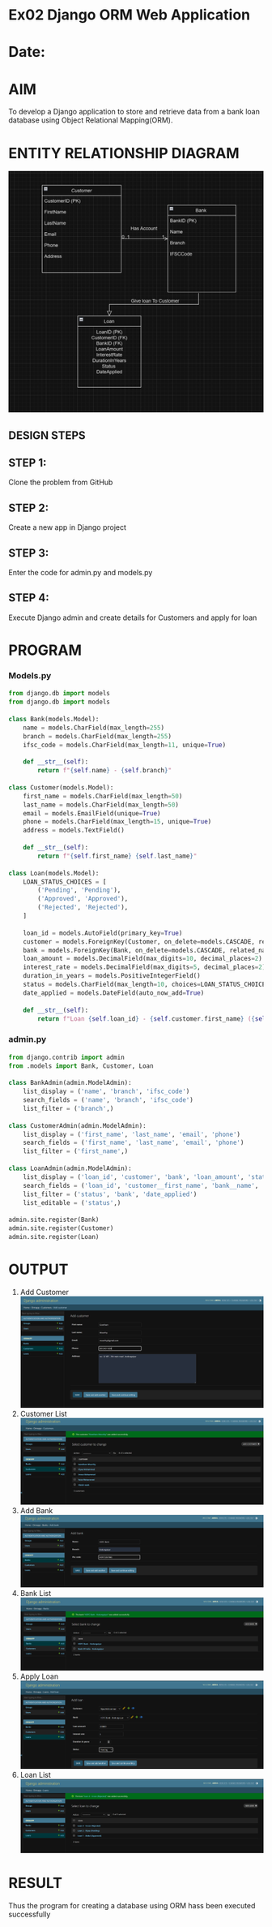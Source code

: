 # Ex02 Django ORM Web Application
# Date:
# AIM
To develop a Django application to store and retrieve data from a bank loan database using Object Relational Mapping(ORM).

# ENTITY RELATIONSHIP DIAGRAM
![Entity Relationship](image.png)
## DESIGN STEPS
## STEP 1:
Clone the problem from GitHub

## STEP 2:
Create a new app in Django project

## STEP 3:
Enter the code for admin.py and models.py

## STEP 4:
Execute Django admin and create details for Customers and apply for loan 

# PROGRAM
### Models.py
```python
from django.db import models
from django.db import models

class Bank(models.Model):
    name = models.CharField(max_length=255)
    branch = models.CharField(max_length=255)
    ifsc_code = models.CharField(max_length=11, unique=True)

    def __str__(self):
        return f"{self.name} - {self.branch}"

class Customer(models.Model):
    first_name = models.CharField(max_length=50)
    last_name = models.CharField(max_length=50)
    email = models.EmailField(unique=True)
    phone = models.CharField(max_length=15, unique=True)
    address = models.TextField()

    def __str__(self):
        return f"{self.first_name} {self.last_name}"

class Loan(models.Model):
    LOAN_STATUS_CHOICES = [
        ('Pending', 'Pending'),
        ('Approved', 'Approved'),
        ('Rejected', 'Rejected'),
    ]

    loan_id = models.AutoField(primary_key=True)
    customer = models.ForeignKey(Customer, on_delete=models.CASCADE, related_name='loans')
    bank = models.ForeignKey(Bank, on_delete=models.CASCADE, related_name='loans')
    loan_amount = models.DecimalField(max_digits=10, decimal_places=2)
    interest_rate = models.DecimalField(max_digits=5, decimal_places=2)
    duration_in_years = models.PositiveIntegerField()
    status = models.CharField(max_length=10, choices=LOAN_STATUS_CHOICES, default='Pending')
    date_applied = models.DateField(auto_now_add=True)

    def __str__(self):
        return f"Loan {self.loan_id} - {self.customer.first_name} ({self.status})"

```
### admin.py
```python
from django.contrib import admin
from .models import Bank, Customer, Loan

class BankAdmin(admin.ModelAdmin):
    list_display = ('name', 'branch', 'ifsc_code')  
    search_fields = ('name', 'branch', 'ifsc_code')  
    list_filter = ('branch',)  
    
class CustomerAdmin(admin.ModelAdmin):
    list_display = ('first_name', 'last_name', 'email', 'phone')  
    search_fields = ('first_name', 'last_name', 'email', 'phone')  
    list_filter = ('first_name',)  
    
class LoanAdmin(admin.ModelAdmin):
    list_display = ('loan_id', 'customer', 'bank', 'loan_amount', 'status', 'date_applied')  
    search_fields = ('loan_id', 'customer__first_name', 'bank__name', 'status')  
    list_filter = ('status', 'bank', 'date_applied')  
    list_editable = ('status',)  
    
admin.site.register(Bank)
admin.site.register(Customer)
admin.site.register(Loan)

```
# OUTPUT
1. Add Customer 
![add customer](image-1.png)
2. Customer List 
![customer List](image-2.png)
3. Add Bank 
![add bank](image-3.png)
4. Bank List 
![bank list](image-4.png)
5. Apply Loan 
![apply  loan](image-5.png)
6. Loan List 
![loan list](image-6.png)
# RESULT
Thus the program for creating a database using ORM hass been executed successfully
